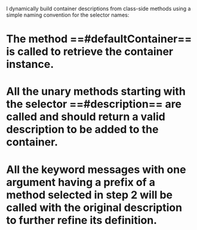 I dynamically build container descriptions from class-side methods using a simple naming convention for the selector names:

# The method ==#defaultContainer== is called to retrieve the container instance.
# All the unary methods starting with the selector ==#description== are called and should return a valid description to be added to the container.
# All the keyword messages with one argument having a prefix of a method selected in step 2 will be called with the original description to further refine its definition.